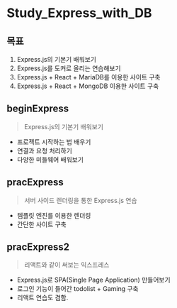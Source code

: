 # Study_Express_with_DB

## 목표
1. Express.js의 기본기 배워보기
2. Express.js를 도커로 올리는 연습해보기
3. Express.js + React + MariaDB를 이용한 사이트 구축
4. Express.js + React + MongoDB 이용한 사이트 구축

## beginExpress
> Express.js의 기본기 배워보기
* 프로젝트 시작하는 법 배우기
* 연결과 요청 처리하기
* 다양한 미들웨어 배워보기

## pracExpress
> 서버 사이드 렌더링을 통한 Express.js 연습
* 템플릿 엔진를 이용한 렌더링
* 간단한 사이트 구축

## pracExpress2
> 리액트와 같이 써보는 익스프레스
* Express.js로 SPA(Single Page Application) 만들어보기
* 로그인 기능이 들어간 todolist + Gaming 구축
* 리액트 연습도 겸함.